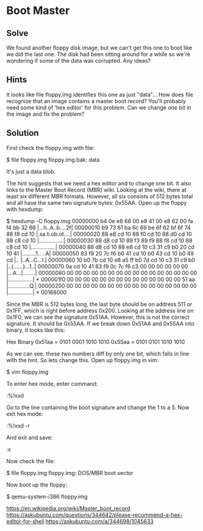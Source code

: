 # Boot Master

## Solve
We found another floppy disk image, but we can't get this one to boot like we did the last one. The disk had been sitting around for a while so we're wondering if some of the data was corrupted. Any ideas?

## Hints
It looks like file floppy.img identifies this one as just "data"...
How does file recognize that an image contains a master boot record?
You'll probably need some kind of 'hex editor' for this problem.
Can we change one bit in the image and fix the problem?

## Solution
First check the floppy.img with file:

$ file floppy.img
floppy.img.bak: data

It's just a data blob.

The hint suggests that we need a hex editor and to change one bit. It also links to the Master Boot Record (MBR) wiki. Looking at the wiki, there at least six different MBR formats. However, all six consists of 512 bytes total and all have the same two signature bytes: 0x55AA. Open up the floppy with hexdump:

$ hexdump -C floppy.img
00000000  b4 0e e8 68 00 e8 41 00  e8 62 00 fa f4 bb 32 66  |...h..A..b....2f|
00000010  b9 73 61 ba 6c 69 be 6f  62 bf 6f 74 88 f8 cd 10  |.sa.li.ob.ot....|
00000020  88 e8 cd 10 88 f0 cd 10  88 d0 cd 10 88 c8 cd 10  |................|
00000030  88 d8 cd 10 89 f3 89 f9  88 f8 cd 10 88 c8 cd 10  |................|
00000040  88 d8 cd 10 88 e8 cd 10  c3 31 c9 b0 20 cd 10 41  |.........1.. ..A|
00000050  83 f9 20 7c f6 b0 41 cd  10 b0 43 cd 10 b0 49 cd  |.. |..A...C...I.|
00000060  10 b0 7b cd 10 e8 a5 ff  b0 7d cd 10 c3 31 c9 b0  |..{......}...1..|
00000070  0a cd 10 41 83 f9 0c 7c  f6 c3 00 00 00 00 00 00  |...A...|........|
00000080  00 00 00 00 00 00 00 00  00 00 00 00 00 00 00 00  |................|
*
000001f0  00 00 00 00 00 00 00 00  00 00 00 00 00 00 51 aa  |..............Q.|
00000200  00 00 00 00 00 00 00 00  00 00 00 00 00 00 00 00  |................|
*
00168000

Since the MBR is 512 bytes long, the last byte should be on address 511 or 0x1FF, which is right before address 0x200. Looking at the address line on 0x1F0, we can see the signature 0x51AA. However, this is not the correct signature. It should be 0x55AA. If we break down 0x51AA and 0x55AA into binary, it looks like this:

Hex      Binary
0x51aa = 0101 0001 1010 1010
0x55aa = 0101 0101 1010 1010

As we can see, these two numbers diff by only one bit, which falls in line with the hint. So lets change this. Open up floppy.img in vim:

$ vim floppy.img

To enter hex mode, enter command:

:%!xxd

Go to the line containing the boot signature and change the 1 to a 5. Now exit hex mode:

:%!xxd -r

And exit and save:

:x

Now check the file:

$ file floppy.img
floppy.img: DOS/MBR boot sector

Now boot up the floppy:

$ qemu-system-i386 floppy.img

https://en.wikipedia.org/wiki/Master_boot_record
https://askubuntu.com/questions/344642/please-recommend-a-hex-editor-for-shell
https://askubuntu.com/a/344698/1045633
